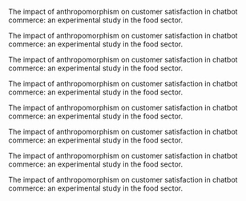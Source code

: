 The impact of anthropomorphism on customer satisfaction in chatbot commerce: an experimental study in the food sector.

The impact of anthropomorphism on customer satisfaction in chatbot commerce: an experimental study in the food sector.


The impact of anthropomorphism on customer satisfaction in chatbot commerce: an experimental study in the food sector.

The impact of anthropomorphism on customer satisfaction in chatbot commerce: an experimental study in the food sector.

The impact of anthropomorphism on customer satisfaction in chatbot commerce: an experimental study in the food sector.

The impact of anthropomorphism on customer satisfaction in chatbot commerce: an experimental study in the food sector.

The impact of anthropomorphism on customer satisfaction in chatbot commerce: an experimental study in the food sector.

The impact of anthropomorphism on customer satisfaction in chatbot commerce: an experimental study in the food sector.